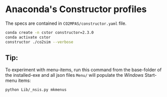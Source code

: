 # Anaconda's Constructor profiles

The specs are contained in `CO2MPAS/constructor.yaml` file.

```bash
conda create -n cstor constructor=2.3.0
conda activate cstor
constructor ./co2sim --verbose
```

## Tip:

To experiment with menu-items, run this command from the base-folder of the installed-exe 
and all json files `Menu/` will populate the *Windows* Start-menu items:

    python Lib/_nsis.py mkmenus
